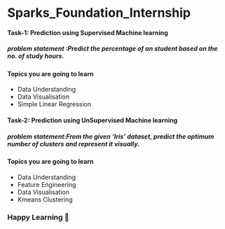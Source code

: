 # Sparks_Foundation_Internship

<h4><b> Task-1:</b> Prediction using Supervised Machine learning</h4>
<h5> problem statement :Predict the percentage of an student based on the no. of study hours.</h5> 

<h4>Topics you are going to learn </h4>
<ul>
  <li> Data Understanding</li>
  <li> Data Visualisation </li>
  <li> Simple Linear Regression</li>
</ul>

<h4><b> Task-2:</b> Prediction using UnSupervised Machine learning </h4>
<h5> problem statement:From the given ‘Iris’ dataset, predict the optimum number of  clusters and represent it visually.</h5>

<h4>Topics you are going to learn </h4>
<ul>
  <li> Data Understanding</li>
  <li> Feature Engineering </li>
  <li> Data Visualisation </li>
  <li> Kmeans Clustering</li>
</ul>

<h3><b> Happy Learning 🤗 </b></h3>
  
